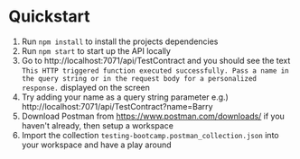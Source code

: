 # Quickstart

1. Run ```npm install``` to install the projects dependencies
2. Run ```npm start``` to start up the API locally
3. Go to http://localhost:7071/api/TestContract and you should see the text ```This HTTP triggered function executed successfully. Pass a name in the query string or in the request body for a personalized response.``` displayed on the screen
4. Try adding your name as a query string parameter e.g.) http://localhost:7071/api/TestContract?name=Barry
5. Download Postman from https://www.postman.com/downloads/ if you haven't already, then setup a workspace
6. Import the collection ```testing-bootcamp.postman_collection.json``` into your workspace and have a play around